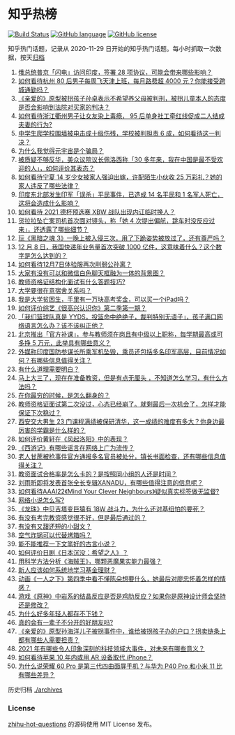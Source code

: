 # 知乎热榜
[![Build Status](https://github.com/ToWeLong/zhihu-hot-questions/workflows/CI/badge.svg)](https://github.com/ToWeLong/zhihu-hot-questions/actions)
[![GitHub language](https://img.shields.io/badge/language-golang-orange.svg)](https://golang.org/)
[![GitHub license](https://img.shields.io/github/license/ToWeLong/zhihu-hot-questions)](https://github.com/ToWeLong/zhihu-hot-questions/blob/main/LICENSE)

知乎热门话题，记录从 2020-11-29 日开始的知乎热门话题。每小时抓取一次数据，按天[归档](./archives)

<!-- BEGIN -->

1. [俄总统普京「闪电」访问印度，签署 28 项协议，可能会带来哪些影响？](https://www.zhihu.com/question/504206641)
1. [如何看待杭州 80 后男子每周飞天津上班，每月路费超 4000 元？你能接受跨城通勤吗？](https://www.zhihu.com/question/504185148)
1. [《亲爱的》原型被拐孩子孙卓表示不希望养父母被判刑，被拐儿童本人的态度是否会影响到法院对买家的判决？](https://www.zhihu.com/question/504614403)
1. [如何看待浙江衢州男子让女友染上毒瘾， 95 后单身社工牵红线促成二人结成夫妻的行为?](https://www.zhihu.com/question/504149657)
1. [中学生爬学校围墙被电击成十级伤残，学校被判担责 6 成，如何看待这一判决？](https://www.zhihu.com/question/504285573)
1. [为什么我觉得元宇宙是个骗局？](https://www.zhihu.com/question/486678291)
1. [被质疑不够反华，美众议院议长佩洛西称「30 多年来，我在中国是最不受欢迎的人」，如何评价其表态？](https://www.zhihu.com/question/504617861)
1. [如何看待宁夏 14 岁少女被家人强迫出嫁，许配陌生小伙收 25 万彩礼？她的家人违反了哪些法律？](https://www.zhihu.com/question/504299525)
1. [印度东北部发生印军「误杀」平民事件，已造成 14 名平民和 1 名军人死亡，这将会造成什么影响？](https://www.zhihu.com/question/503995155)
1. [如何看待 2021 德杯预选赛 XBW 战队出现内讧临时换人？](https://www.zhihu.com/question/504373795)
1. [货拉拉坠亡案司机首次面对镜头，称「她 4 次提出偏航，跳车时没反应过来」，还透露了哪些细节？](https://www.zhihu.com/question/504483080)
1. [玩《黑暗之魂 3》一晚上被入侵三次，用了下跪姿势被放过了，还有尊严吗？](https://www.zhihu.com/question/504276721)
1. [12 月 8 日，我国快递年业务量首次突破 1000 亿件，这意味着什么？这个数字是怎么达到的？](https://www.zhihu.com/question/504457303)
1. [如何看待12月7日体验服再次削弱公孙离？](https://www.zhihu.com/question/504386281)
1. [大家有没有可以和微信白色聊天框融为一体的背景图？](https://www.zhihu.com/question/379486356)
1. [教师资格证结构化面试有什么答题技巧?](https://www.zhihu.com/question/39262662)
1. [大学要很在意宿舍关系吗？](https://www.zhihu.com/question/498942401)
1. [我是大学贫困生，手里有一万块高考奖金，可以买一个iPad吗？](https://www.zhihu.com/question/503963823)
1. [如何评价综艺《很高兴认识你》第二季第一期？](https://www.zhihu.com/question/504520026)
1. [「我们篮球队真是 YYDS，投篮命中绝绝子，裁判特别无语子」，孩子满口网络语言怎么办？该不该纠正他？](https://www.zhihu.com/question/504254425)
1. [北京推出「官方补课」，参与教师须在岗且有中级以上职称，每学期最高或可多挣 5 万元，此举具有哪些意义？](https://www.zhihu.com/question/504447939)
1. [外媒称印度国防参谋长所乘军机坠毁，乘员还包括多名印军高层，目前情况如何？有哪些信息值得关注？](https://www.zhihu.com/question/504589921)
1. [有什么道理需要明白？](https://www.zhihu.com/question/470154553)
1. [马上大三了，现在在准备教资，但是有点无厘头 ，不知道怎么学习，有什么方法吗？](https://www.zhihu.com/question/408865891)
1. [在你最穷的时候，是怎么翻身的？](https://www.zhihu.com/question/403275033)
1. [教师资格证面试第二次没过，心态已经崩了。就剩最后一次机会了，怎样才能保证下次稳过？](https://www.zhihu.com/question/376331691)
1. [西安交大男生 23 门课程满绩被保研清华，这一成绩的难度有多大？你身边最厉害的学霸是什么样的？](https://www.zhihu.com/question/504468743)
1. [如何评价黄轩在《风起洛阳》中的表现？](https://www.zhihu.com/question/502746337)
1. [《西游记》有哪些谣言在网络上广为流传？](https://www.zhihu.com/question/502890402)
1. [老人甘蔗被抢事件官方通报多名官员被处分，镇长书面检查，还有哪些信息值得关注？](https://www.zhihu.com/question/504511879)
1. [教资面试合格率是怎么卡的？是按照同小组的人还是时间？](https://www.zhihu.com/question/458641210)
1. [刘雨昕即将发表首张全长专辑XANADU，有哪些值得注意的信息呢？](https://www.zhihu.com/question/504042777)
1. [如何看待AAAI22《Mind Your Clever Neighbours》疑似真实标签做无监督?](https://www.zhihu.com/question/504163027)
1. [网络小说怎么写?](https://www.zhihu.com/question/494524274)
1. [《龙珠》中贝吉塔变巨猿有 18W 战斗力，为什么还对基纽怕的要死？](https://www.zhihu.com/question/502500081)
1. [有没有考完教资感觉很不好，但是最后通过的？](https://www.zhihu.com/question/495572232)
1. [有没有又甜还短的小甜文？](https://www.zhihu.com/question/481998863)
1. [空气炸锅可以代替烤箱吗？](https://www.zhihu.com/question/405244188)
1. [能不能推荐一下文笔好的古言小说？](https://www.zhihu.com/question/480892285)
1. [如何评价日剧《日本沉没：希望之人》？](https://www.zhihu.com/question/434756103)
1. [用科学方法分析《海贼王》，哪颗恶魔果实能力最强？](https://www.zhihu.com/question/503752278)
1. [新人应该如何系统地学习基金理财？](https://www.zhihu.com/question/53743853)
1. [动画《一人之下》第四季中看不懂陈朵想要什么，她最后对廖忠怀着怎样的情感？](https://www.zhihu.com/question/501735632)
1. [游戏《原神》中岩系的结晶反应是否是鸡肋反应？如果你是原神设计师会坚持还是修改？](https://www.zhihu.com/question/503737436)
1. [为什么好多年轻人都存不下钱？](https://www.zhihu.com/question/329037289)
1. [真的会有一辈子不分开的好朋友吗?](https://www.zhihu.com/question/503521750)
1. [《亲爱的》原型孙海洋儿子被拐事件中，谁给被拐孩子办的户口？拐卖链条上都有哪些人需要担责？](https://www.zhihu.com/question/504503720)
1. [2021 年有哪些令人印象深刻的科技领域大事件，对未来有哪些意义？](https://www.zhihu.com/question/504381114)
1. [如何看待苹果 10 年内或用 AR 设备取代 iPhone？](https://www.zhihu.com/question/502049957)
1. [为什么说荣耀 60 Pro 是第三代四曲面屏手机？与华为 P40 Pro 和小米 11 比有哪些差异？](https://www.zhihu.com/question/504292653)

<!-- END -->

历史归档 [./archives](./archives)


### License
[zhihu-hot-questions](https://github.com/towelong/zhihu-hot-questions) 的源码使用 MIT License 发布。